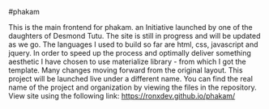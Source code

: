 #phakam

This is the main frontend for phakam. an Initiative launched by one of the daughters of Desmond Tutu. The site is still in progress and will be updated as we go. The languages I used to build so far are html, css, javascript and jquery. In order to speed up the process and optimally deliver something aesthetic I have chosen to use materialize library - from which I got the template. Many changes moving forward from the original layout. This project will be launched live under a different name. You can find the real name of the project and organization by viewing the files in the repository.
View site using the following link: https://ronxdev.github.io/phakam/
